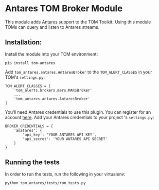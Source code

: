 # Antares TOM Broker Module

This module adds [Antares](https://antares.noao.edu/) support to the TOM
Toolkit. Using this module TOMs can query and listen to Antares streams.

## Installation:

Install the module into your TOM environment:

    pip install tom-antares

Add `tom_antares.antares.AntaresBroker` to the `TOM_ALERT_CLASSES` in your TOM's
`settings.py`:

    TOM_ALERT_CLASSES = [
        'tom_alerts.brokers.mars.MARSBroker'
        ...
        'tom_antares.antares.AntaresBroker'
    ]

You'll need Antares credentials to use this plugin. You can register for an account [here](https://antares.noao.edu/accounts/register/). Add your Antares credentials to your project
's `settings.py`:

    BROKER_CREDENTIALS = {
        'anatares': {
            'api_key': 'YOUR ANTARES API KEY',
            'api_secret': 'YOUR ANTARES API SECRET'
        }
    }

## Running the tests

In order to run the tests, run the following in your virtualenv:

`python tom_antares/tests/run_tests.py`
